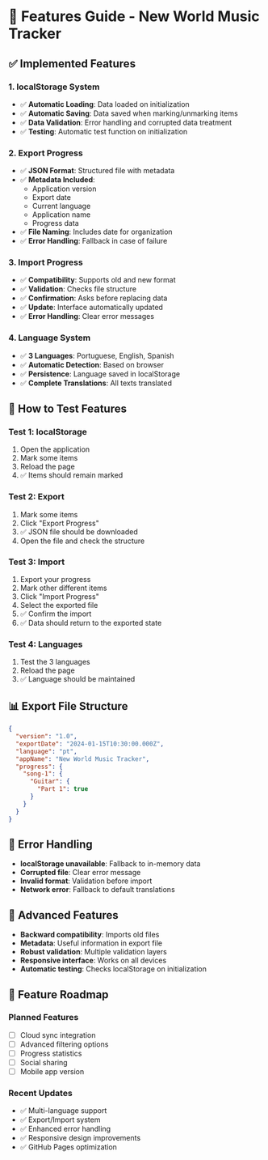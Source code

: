 # 🎯 Features Guide - New World Music Tracker

## ✅ Implemented Features

### 1. **localStorage System**
- ✅ **Automatic Loading**: Data loaded on initialization
- ✅ **Automatic Saving**: Data saved when marking/unmarking items
- ✅ **Data Validation**: Error handling and corrupted data treatment
- ✅ **Testing**: Automatic test function on initialization

### 2. **Export Progress**
- ✅ **JSON Format**: Structured file with metadata
- ✅ **Metadata Included**:
  - Application version
  - Export date
  - Current language
  - Application name
  - Progress data
- ✅ **File Naming**: Includes date for organization
- ✅ **Error Handling**: Fallback in case of failure

### 3. **Import Progress**
- ✅ **Compatibility**: Supports old and new format
- ✅ **Validation**: Checks file structure
- ✅ **Confirmation**: Asks before replacing data
- ✅ **Update**: Interface automatically updated
- ✅ **Error Handling**: Clear error messages

### 4. **Language System**
- ✅ **3 Languages**: Portuguese, English, Spanish
- ✅ **Automatic Detection**: Based on browser
- ✅ **Persistence**: Language saved in localStorage
- ✅ **Complete Translations**: All texts translated

## 🔧 How to Test Features

### Test 1: localStorage
1. Open the application
2. Mark some items
3. Reload the page
4. ✅ Items should remain marked

### Test 2: Export
1. Mark some items
2. Click "Export Progress"
3. ✅ JSON file should be downloaded
4. Open the file and check the structure

### Test 3: Import
1. Export your progress
2. Mark other different items
3. Click "Import Progress"
4. Select the exported file
5. ✅ Confirm the import
6. ✅ Data should return to the exported state

### Test 4: Languages
1. Test the 3 languages
2. Reload the page
3. ✅ Language should be maintained

## 📊 Export File Structure

```json
{
  "version": "1.0",
  "exportDate": "2024-01-15T10:30:00.000Z",
  "language": "pt",
  "appName": "New World Music Tracker",
  "progress": {
    "song-1": {
      "Guitar": {
        "Part 1": true
      }
    }
  }
}
```

## 🚨 Error Handling

- **localStorage unavailable**: Fallback to in-memory data
- **Corrupted file**: Clear error message
- **Invalid format**: Validation before import
- **Network error**: Fallback to default translations

## 🎯 Advanced Features

- **Backward compatibility**: Imports old files
- **Metadata**: Useful information in export file
- **Robust validation**: Multiple validation layers
- **Responsive interface**: Works on all devices
- **Automatic testing**: Checks localStorage on initialization

## 🔄 Feature Roadmap

### Planned Features
- [ ] Cloud sync integration
- [ ] Advanced filtering options
- [ ] Progress statistics
- [ ] Social sharing
- [ ] Mobile app version

### Recent Updates
- ✅ Multi-language support
- ✅ Export/Import system
- ✅ Enhanced error handling
- ✅ Responsive design improvements
- ✅ GitHub Pages optimization
